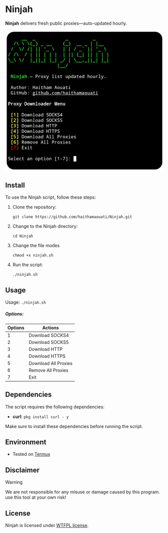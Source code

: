 # Ninjah

**Ninjah** delivers fresh public proxies—auto-updated hourly.

![preview](preview.png)

## Install

To use the Ninjah script, follow these steps:

1. Clone the repository:

    ```
    git clone https://github.com/haithamaouati/Ninjah.git
    ```

2. Change to the Ninjah directory:

    ```
    cd Ninjah
    ```
    
3. Change the file modes
    ```
    chmod +x ninjah.sh
    ```
    
5. Run the script:

    ```
    ./ninjah.sh
    ```

## Usage

Usage: `./ninjah.sh`

##### Options:

Options | Actions
--- | ---
1 | Download SOCKS4
2 | Download SOCKS5
3 | Download HTTP
4 | Download HTTPS
5 | Download All Proxies
6 | Remove All Proxies
7 | Exit

## Dependencies

The script requires the following dependencies:

- **curl**: `pkg install curl - y`

Make sure to install these dependencies before running the script.

## Environment

- Tested on [Termux]()

## Disclaimer
> [!WARNING]
> We are not responsible for any misuse or damage caused by this program. use this tool at your own risk!

## License

Ninjah is licensed under [WTFPL license](LICENSE).
